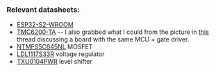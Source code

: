 ### Relevant datasheets:
- [ESP32-S2-WROOM](https://www.4project.co.il/documents/doc_664512_968259.pdf)
- [TMC6200-TA](https://www.mouser.co.il/datasheet/2/256/TMC6200_datasheet_Rev1_05-2529504.pdf) -- I also grabbed what I could from the picture in [this](https://community.simplefoc.com/t/esp32-s3-tmc6200-test-board/2418) thread discussing a board with the same MCU + gate driver.
- [NTMFS5C645NL](https://www.mouser.co.il/datasheet/2/308/NTMFS5C645NL_D-1814050.pdf) MOSFET
- [LDL1117S33R](https://www.mouser.co.il/datasheet/2/389/dm00366442-1799212.pdf) voltage regulator
- [TXU0104PWR](https://www.ti.com/lit/ds/symlink/txu0104.pdf?HQS=dis-mous-null-mousermode-dsf-pf-null-wwe&ts=1665879126738&ref_url=https%253A%252F%252Fwww.mouser.com%252F) level shifter